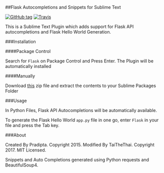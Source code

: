 ##Flask Autocompletions and Snippets for Sublime Text 

[![GitHub tag](https://img.shields.io/github/tag/geekpradd/Flask-Sublime.svg?style=flat-square)](https://github.com/geekpradd/Flask-Sublime/tags)
[![Travis](https://img.shields.io/travis/geekpradd/Flask-Sublime.svg?style=flat-square)](https://travis-ci.org/geekpradd/Flask-Sublime)

This is a Sublime Text Plugin which adds support for Flask API autocompletions and Flask Hello World Generation.

###Installation

####Package Control 

Search for `Flask` on Package Control and Press Enter. The Plugin will be automatically installed

####Manually 

Download [this](https://github.com/geekpradd/Flask-Sublime/archive/master.zip) zip file and extract the contents to your Sublime Packages Folder

###Usage 

In Python Files, Flask API Autocompletions will be automatically available. 

To generate the Flask Hello World `app.py` file in one go, enter `Flask` in your file and press the Tab key.

###About

Created By Pradipta. Copyright 2015.
Modified By TaiTheThai. Copyright 2017.
MIT Licensed.

Snippets and Auto Completions generated using Python requests and BeautifulSoup4.
